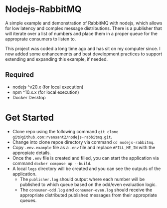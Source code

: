 # Nodejs-RabbitMQ

A simple example and demonstration of RabbitMQ with nodejs, which allows for low latency and complex message distributions. There is a publisher that will iterate over a list of numbers and place them in a proper queue for the approprate consumers to listen to.

This project was coded a long time ago and has sit on my computer since. I now added some enhancements and best development practices to support extending and expanding this example, if needed.

## Required

- nodejs ^v20.x (for local execution)
- npm ^10.x.x (for local execution)
- Docker Desktop

# Get Started
- Clone repo using the following command `git clone git@github.com:rvansant2/nodejs-rabbitmq.git`.
- Change into clone repoe directory via command `cd nodejs-rabbitmq`.
- Copy `.env.example` file as a `.env` file and replace `#FILL_ME_IN` with the appropiate details.
- Once the `.env` file is created and filled, you can start the application via command `docker compose up --build`.
- A local `logs` directory will be created and you can see the outputs of the application.
    - The `publisher.log` should output where each number will be published to which queue based on the odd/even evaluation logic.
    - The `consumer-odd.log` and `consumer-even.log` should receive the appropriate distributed published messages from their appropriate queues.

